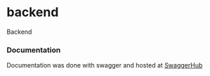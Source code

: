 # backend

Backend

### Documentation

Documentation was done with swagger and hosted at [SwaggerHub](https://app.swaggerhub.com/apis-docs/judeokafor/pop-express/1.0.0)
